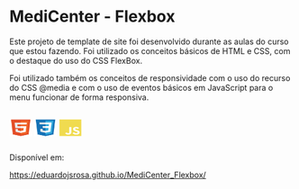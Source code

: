 # MediCenter - Flexbox
<p>Este projeto de template de site foi desenvolvido durante as aulas do curso que estou fazendo.
   Foi utilizado os conceitos básicos de HTML e CSS, com o destaque do uso do CSS FlexBox.</p>
<p>Foi utilizado também os conceitos de responsividade com o uso do recurso do CSS @media e com o 
   uso de eventos básicos em JavaScript para o menu funcionar de forma responsiva.</p>

<div style="display: inline_block"><br>
  <img align="center" alt="HTML" height="30" width="40" src="https://raw.githubusercontent.com/devicons/devicon/master/icons/html5/html5-original.svg">
  <img align="center" alt="CSS" height="30" width="40" src="https://raw.githubusercontent.com/devicons/devicon/master/icons/css3/css3-original.svg">
  <img align="center" alt="Js" height="30" width="40" src="https://raw.githubusercontent.com/devicons/devicon/master/icons/javascript/javascript-plain.svg">
</div>

 ##

Disponível em:

https://eduardojsrosa.github.io/MediCenter_Flexbox/
